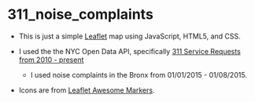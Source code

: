 # 311_noise_complaints

- This is just a simple [Leaflet](http://leaflet-extras.github.io/leaflet-providers/preview/) map using JavaScript, HTML5, and CSS. 
- I used the the NYC Open Data API, specifically [311 Service Requests from 2010 - present](https://nycopendata.socrata.com/Social-Services/311-Service-Requests-from-2010-to-Present/erm2-nwe9?)
  - I used noise complaints in the Bronx from 01/01/2015 - 01/08/2015.

- Icons are from [Leaflet Awesome Markers](https://github.com/lvoogdt/Leaflet.awesome-markers).
